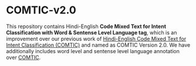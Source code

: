# COMTIC-v2.0
This repository contains Hindi-English **Code Mixed Text for Intent Classification with Word &amp; Sentense Level Language tag**, which is an improvement over our previous work of [Hindi-English Code Mixed Text for Intent Classification (COMTIC)](https://github.com/ai-ml-rnd-experiments/COMTIC) and named as COMTIC Version 2.0. We have additionally includes word level and sentense level language annotation over [COMTIC](https://github.com/ai-ml-rnd-experiments/COMTIC).
